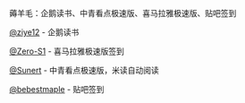 薅羊毛：企鹅读书、中青看点极速版、喜马拉雅极速版、贴吧签到

[@ziye12](https://github.com/ziye12/JavaScript) - 企鹅读书

[@Zero-S1](https://github.com/Zero-S1/xmly_speed) - 喜马拉雅极速版签到

[@Sunert](https://github.com/Sunert/Scripts) - 中青看点极速版，米读自动阅读

[@bebestmaple](https://github.com/bebestmaple/Tieba_Github-Actions) - 贴吧签到
